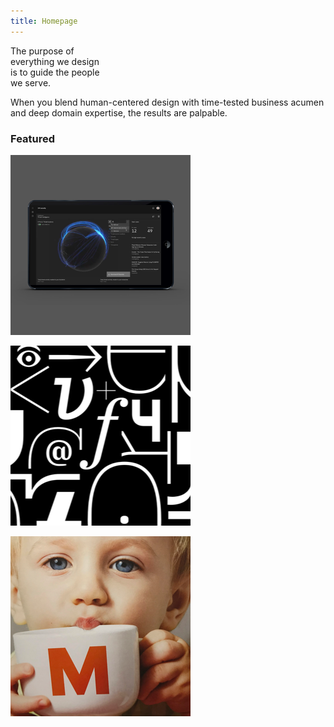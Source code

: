 ```yaml
---
title: Homepage
---
```


<title-block>
The purpose of<br>
everything we design<br>
<span>is to guide the people<br>
we serve.</span>
</title-block>

<grid background="gray-10">
<column lg="8">

When you blend human-centered design with time-tested business acumen and deep domain expertise, the results are palpable.

</column>
</grid>

<grid background="gray-10">
<column lg="4">

### Featured
<!-- -->
</column>
<column lg="4" md="4">

  <tile
    tile_optional="Security"
    tile_name="Threats are at an all time low">
    <img src="./global/images/tile-img-sm__security.png" alt="A laptop showing security analytics" class="img--sm"/>
  </tile>

</column>
<column lg="4" md="4">

  <tile
    tile_optional="Brand"
    tile_name="Our typeface Plex is going global">
    <img src="./global/images/tile-img-sm__plex.png" alt="Various letters and characters in the Plex typeface" class="img--sm"/>
  </tile>

</column>
<column lg="4" md="4">

  <tile
    tile_optional="Quantum"
    tile_name="Everything we know is about to change">
    <img src="./global/images/tile-img-sm__ix-migros.png" alt="Various letters and characters in the Plex typeface" class="img--sm"/>
  </tile>

</column>
</grid>
